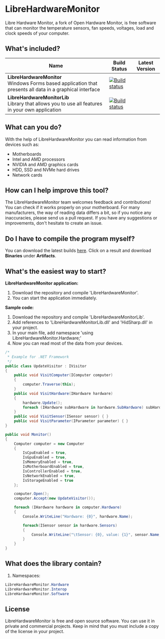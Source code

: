 # LibreHardwareMonitor
Libre Hardware Monitor, a fork of Open Hardware Monitor, is free software that can monitor the temperature sensors, fan speeds, voltages, load and clock speeds of your computer. 

## What's included?
| Name | Build Status | Latest Version |
| --- | --- | --- |
| **LibreHardwareMonitor** <br /> Windows Forms based application that presents all data in a graphical interface | [![Build status](https://github.com/LibreHardwareMonitor/LibreHardwareMonitor/workflows/CI/badge.svg)](https://github.com/LibreHardwareMonitor/LibreHardwareMonitor/actions) | 
| **LibreHardwareMonitorLib** <br /> Library that allows you to use all features in your own application | [![Build status](https://github.com/LibreHardwareMonitor/LibreHardwareMonitor/workflows/CI/badge.svg)](https://github.com/LibreHardwareMonitor/LibreHardwareMonitor/actions) | 

## What can you do?
With the help of LibreHardwareMonitor you can read information from devices such as:
- Motherboards
- Intel and AMD processors
- NVIDIA and AMD graphics cards
- HDD, SSD and NVMe hard drives
- Network cards

## How can I help improve this tool?
The LibreHardwareMonitor team welcomes feedback and contributions!<br/>
You can check if it works properly on your motherboard. For many manufacturers, the way of reading data differs a bit, so if you notice any inaccuracies, please send us a pull request. If you have any suggestions or improvements, don't hesitate to create an issue.

## Do I have to compile the program myself?
You can download the latest builds [here](https://github.com/LibreHardwareMonitor/LibreHardwareMonitor/actions). Click on a result and download **Binaries** under **Artifacts**.

## What's the easiest way to start?
**LibreHardwareMonitor application:**
1. Download the repository and compile 'LibreHardwareMonitor'.
2. You can start the application immediately.

**Sample code:**
1. Download the repository and compile 'LibreHardwareMonitorLib'.
2. Add references to 'LibreHardwareMonitorLib.dll' and 'HidSharp.dll' in your project.
3. In your main file, add namespace 'using LibreHardwareMonitor.Hardware;'
4. Now you can read most of the data from your devices.

```c#
/*
 * Example for .NET Framework
 */
public class UpdateVisitor : IVisitor
{
    public void VisitComputer(IComputer computer)
    {
        computer.Traverse(this);
    }
    public void VisitHardware(IHardware hardware)
    {
        hardware.Update();
        foreach (IHardware subHardware in hardware.SubHardware) subHardware.Accept(this);
    }
    public void VisitSensor(ISensor sensor) { }
    public void VisitParameter(IParameter parameter) { }
}

public void Monitor()
{
    Computer computer = new Computer
    {
        IsCpuEnabled = true,
        IsGpuEnabled = true,
        IsMemoryEnabled = true,
        IsMotherboardEnabled = true,
        IsControllerEnabled = true,
        IsNetworkEnabled = true,
        IsStorageEnabled = true
	};

    computer.Open();
    computer.Accept(new UpdateVisitor());

    foreach (IHardware hardware in computer.Hardware)
    {
        Console.WriteLine("Hardware: {0}", hardware.Name);

        foreach(ISensor sensor in hardware.Sensors)
        {
            Console.WriteLine("\tSensor: {0}, value: {1}", sensor.Name, sensor.Value);
        }
    }
}
```

## What does the library contain?
1. Namespaces:
```c#
LibreHardwareMonitor.Hardware
LibreHardwareMonitor.Interop
LibreHardwareMonitor.Software
```

## License
LibreHardwareMonitor is free and open source software. You can use it in private and commercial projects. Keep in mind that you must include a copy of the license in your project.
